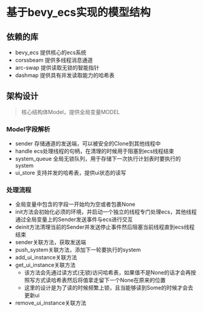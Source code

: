 # 基于bevy_ecs实现的模型结构

## 依赖的库

- bevy_ecs 提供核心的ecs系统
- corssbeam 提供多线程消息通道
- arc-swap 提供读取无锁的智能指针
- dashmap 提供具有并发读取能力的哈希表

## 架构设计

> 核心结构体Model，提供全局变量MODEL

### Model字段解析

- sender 存储通道的发送端，可以被安全的Clone到其他线程中
- handle ecs处理线程的句柄，在清理的时候用于阻塞到ecs线程结束
- system_queue 全局无锁队列，用于存储下一次执行计划表时要执行的system
- ui_store 支持并发的哈希表，提供ui状态的读写

### 处理流程

- 全局变量中包含的字段一开始均为空或者包裹None
- init方法会初始化必须的环境，并启动一个独立的线程专门处理ecs，其他线程通过全局变量上的Sender发送事件与ecs进行交互
- deinit方法清理当前的Sender并发送停止事件然后阻塞当前线程直到ecs线程结束
- sender关联方法，获取发送端
- push_system关联方法，添加下一轮要执行的system
- add_ui_instance关联方法
- get_ui_instance关联方法
  - 该方法会先通过读方式(无锁)访问哈希表，如果值不是None的话才会再按照写方式读哈希表然后将值拿走留下一个None在原来的位置
  - 这里的设计是为了读的时候频繁上锁，且当能够读到Some的时候才会去更新ui
- remove_ui_instance关联方法

